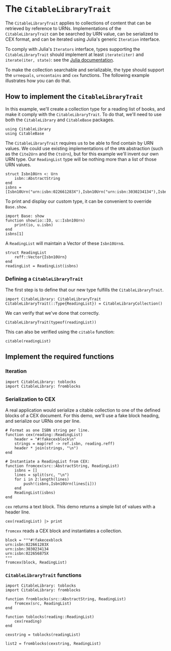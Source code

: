 # The `CitableLibraryTrait`

The  `CitableLibraryTrait` applies to collections of content that can be retrieved by reference to URNs. Implementations of the `CitableLibraryTrait` can be searched by URN value, can be serialized to CEX format, and can be iterated using Julia's generic `Iteration` interface.

To comply with Julia's `Iterators` interface, types supporting the `CitableLibraryTrait` should implement at least `iterate(iter)` and `iterate(iter, state)`:  see the [Julia documentation](https://docs.julialang.org/en/v1/manual/interfaces/).

To make the collection searchable and serializable, the type should support the `urnequals`, `urncontains` and `cex` functions.  The following example illustrates how you can do that.

## How to implement the `CitableLibraryTrait`

In this example, we'll create a collection type for a reading list of books, and make it comply with the `CitableLibraryTrait`.  To do that, we'll need to use both the `CitableLibrary` and `CitableBase` packages.

```@example citetrait
using CitableLibrary
using CitableBase
```

The `CitableLibraryTrait` requires us to be able to find contain by URN values. We could use existing implementations of the `URN` abstraction (such as the `Cite2Urn` and the `CtsUrn`), but for this example we'll invent our own URN type. Our `ReadingList` type will be nothing more than a list of those URN values.

```@example citetrait
struct Isbn10Urn <: Urn
    isbn::AbstractString
end
isbns = [Isbn10Urn("urn:isbn:022661283X"),Isbn10Urn("urn:isbn:3030234134"),Isbn10Urn("urn:isbn:022656875X")]
```
To print and display our custom type, it can be convenient to override `Base.show`.

```@example citetrait
import Base: show
function show(io::IO, u::Isbn10Urn)
    print(io, u.isbn)
end
isbns[1]
```


A `ReadingList` will maintain a Vector of these `Isbn10Urn`s.

```@example citetrait
struct ReadingList
    reff::Vector{Isbn10Urn}
end
readingList = ReadingList(isbns)
```





### Defining a `CitableLibraryTrait`

The first step is to define that our new type fulfills the `CitableLibraryTrait`.

```@example citetrait
import CitableLibrary: CitableLibraryTrait
CitableLibraryTrait(::Type{ReadingList}) = CitableLibraryCollection()
```

We can verify that we've done that correctly.

```@example citetrait
CitableLibraryTrait(typeof(readingList))
```

This can also be verified using the `citable` function:

```@example citetrait
citable(readingList)
```

## Implement the required functions

### Iteration


```@example citetrait
import CitableLibrary: toblocks
import CitableLibrary: fromblocks
```



### Serialization to CEX

A real application would serialize a citable collection to one of the defined blocks of a CEX document.  For this demo, we'll use a fake block heading, and serialize our URNs one per line.

```@example citetrait
# Format as one ISBN string per line.
function cex(reading::ReadingList)
    header = "#!fakecexblock\n"
    strings = map(ref -> ref.isbn, reading.reff)
    header * join(strings, "\n")
end
```

```@example citetrait
# Instantiate a ReadingList from CEX:
function fromcex(src::AbstractString, ReadingList)
    isbns = []
    lines = split(src, "\n")
    for i in 2:length(lines)
        push!(isbns,Isbn10Urn(lines[i]))
    end
    ReadingList(isbns)
end
```

`cex` returns a text block. This demo returns a simple list of values with a header line.

```@example citetrait
cex(readingList) |> print
```

`fromcex` reads a CEX block and instantiates a collection.

```@example citetrait
block = """#!fakecexblock
urn:isbn:022661283X
urn:isbn:3030234134
urn:isbn:022656875X
"""
fromcex(block, ReadingList)
```

### `CitableLibraryTrait` functions


```@example citetrait
import CitableLibrary: toblocks
import CitableLibrary: fromblocks

function fromblocks(src::AbstractString, ReadingList)
    fromcex(src, ReadingList)
end

function toblocks(reading::ReadingList)
    cex(reading)
end
```

```@example citetrait
cexstring = toblocks(readingList)
```

```@example citetrait
list2 = fromblocks(cexstring, ReadingList)
```

